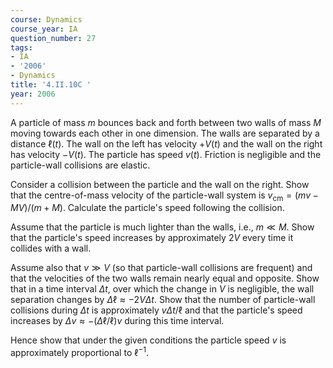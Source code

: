 ```yaml
---
course: Dynamics
course_year: IA
question_number: 27
tags:
- IA
- '2006'
- Dynamics
title: '4.II.10C '
year: 2006
---
```



A particle of mass $m$ bounces back and forth between two walls of mass $M$ moving towards each other in one dimension. The walls are separated by a distance $\ell(t)$. The wall on the left has velocity $+V(t)$ and the wall on the right has velocity $-V(t)$. The particle has speed $v(t)$. Friction is negligible and the particle-wall collisions are elastic.

Consider a collision between the particle and the wall on the right. Show that the centre-of-mass velocity of the particle-wall system is $v_{\mathrm{cm}}=(m v-M V) /(m+M)$. Calculate the particle's speed following the collision.

Assume that the particle is much lighter than the walls, i.e., $m \ll M$. Show that the particle's speed increases by approximately $2 V$ every time it collides with a wall.

Assume also that $v \gg V$ (so that particle-wall collisions are frequent) and that the velocities of the two walls remain nearly equal and opposite. Show that in a time interval $\Delta t$, over which the change in $V$ is negligible, the wall separation changes by $\Delta \ell \approx-2 V \Delta t$. Show that the number of particle-wall collisions during $\Delta t$ is approximately $v \Delta t / \ell$ and that the particle's speed increases by $\Delta v \approx-(\Delta \ell / \ell) v$ during this time interval.

Hence show that under the given conditions the particle speed $v$ is approximately proportional to $\ell^{-1}$.